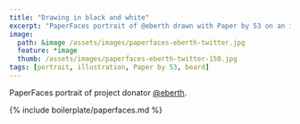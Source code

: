 ```yaml
---
title: "Drawing in black and white"
excerpt: "PaperFaces portrait of @eberth drawn with Paper by 53 on an iPad."
image: 
  path: &image /assets/images/paperfaces-eberth-twitter.jpg 
  feature: *image
  thumb: /assets/images/paperfaces-eberth-twitter-150.jpg
tags: [portrait, illustration, Paper by 53, beard]
---
```


PaperFaces portrait of project donator [@eberth](http://twitter.com/eberth).

{% include boilerplate/paperfaces.md %}
